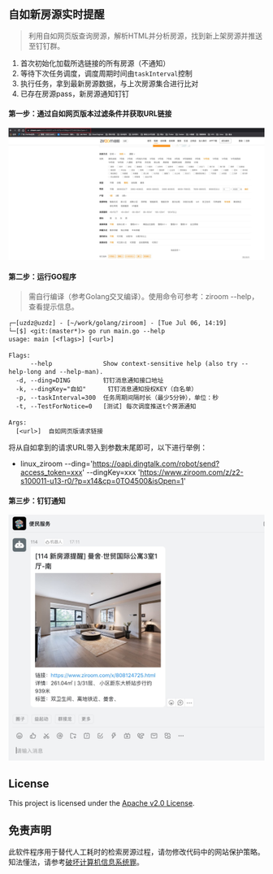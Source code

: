 ## 自如新房源实时提醒

> 利用自如网页版查询房源，解析HTML并分析房源，找到新上架房源并推送至钉钉群。

1. 首次初始化加载所选链接的所有房源（不通知）
2. 等待下次任务调度，调度周期时间由`taskInterval`控制
3. 执行任务，拿到最新房源数据，与上次房源集合进行比对
4. 已存在房源pass，新房源通知钉钉

#### 第一步：通过自如网页版本过滤条件并获取URL链接

![](images/964E6B93-FF17-42B1-8531-F77D79DDAF44.png)

#### 第二步：运行GO程序

> 需自行编译（参考Golang交叉编译）。使用命令可参考：ziroom --help，查看提示信息。


```shell script
┌─[uzdz@uzdz] - [~/work/golang/ziroom] - [Tue Jul 06, 14:19]
└─[$] <git:(master*)> go run main.go --help                                                                                                                                                                                              
usage: main [<flags>] [<url>]

Flags:
      --help              Show context-sensitive help (also try --help-long and --help-man).
  -d, --ding=DING         钉钉消息通知接口地址
  -k, --dingKey="自如"      钉钉消息通知授权KEY（白名单）
  -p, --taskInterval=300  任务周期间隔时长（最少5分钟），单位：秒
  -t, --TestForNotice=0   [测试] 每次调度推送t个房源通知

Args:
  [<url>]  自如网页版请求链接
```

将从自如拿到的请求URL带入到参数末尾即可，以下进行举例：

* linux_ziroom --ding='https://oapi.dingtalk.com/robot/send?access_token=xxx' --dingKey=xxx 'https://www.ziroom.com/z/z2-s100011-u13-r0/?p=x14&cp=0TO4500&isOpen=1'

#### 第三步：钉钉通知

![](images/FCEF686C-A8A1-4FD5-AE75-038CA48A13E0.png)

## License

This project is licensed under the [Apache v2.0 License](https://github.com/apache/skywalking-cli/blob/master/LICENSE).

## 免责声明

此软件程序用于替代人工耗时的检索房源过程，请勿修改代码中的网站保护策略。知法懂法，请参考[破坏计算机信息系统罪](https://www.66law.cn/zuiming/276.aspx)。